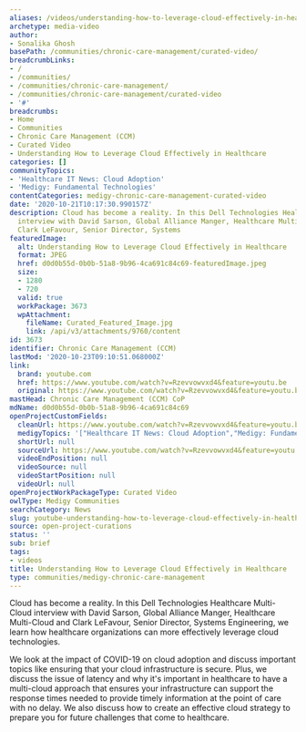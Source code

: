 ```yaml
---
aliases: /videos/understanding-how-to-leverage-cloud-effectively-in-healthcare
archetype: media-video
author:
- Sonalika Ghosh
basePath: /communities/chronic-care-management/curated-video/
breadcrumbLinks:
- /
- /communities/
- /communities/chronic-care-management/
- /communities/chronic-care-management/curated-video
- '#'
breadcrumbs:
- Home
- Communities
- Chronic Care Management (CCM)
- Curated Video
- Understanding How to Leverage Cloud Effectively in Healthcare
categories: []
communityTopics:
- 'Healthcare IT News: Cloud Adoption'
- 'Medigy: Fundamental Technologies'
contentCategories: medigy-chronic-care-management-curated-video
date: '2020-10-21T10:17:30.990157Z'
description: Cloud has become a reality. In this Dell Technologies Healthcare Multi-Cloud
  interview with David Sarson, Global Alliance Manger, Healthcare Multi-Cloud and
  Clark LeFavour, Senior Director, Systems
featuredImage:
  alt: Understanding How to Leverage Cloud Effectively in Healthcare
  format: JPEG
  href: d0d0b55d-0b0b-51a8-9b96-4ca691c84c69-featuredImage.jpeg
  size:
  - 1280
  - 720
  valid: true
  workPackage: 3673
  wpAttachment:
    fileName: Curated_Featured_Image.jpg
    link: /api/v3/attachments/9760/content
id: 3673
identifier: Chronic Care Management (CCM)
lastMod: '2020-10-23T09:10:51.068000Z'
link:
  brand: youtube.com
  href: https://www.youtube.com/watch?v=Rzevvowvxd4&feature=youtu.be
  original: https://www.youtube.com/watch?v=Rzevvowvxd4&feature=youtu.be
mastHead: Chronic Care Management (CCM) CoP
mdName: d0d0b55d-0b0b-51a8-9b96-4ca691c84c69
openProjectCustomFields:
  cleanUrl: https://www.youtube.com/watch?v=Rzevvowvxd4&feature=youtu.be
  medigyTopics: '["Healthcare IT News: Cloud Adoption","Medigy: Fundamental Technologies"]'
  shortUrl: null
  sourceUrl: https://www.youtube.com/watch?v=Rzevvowvxd4&feature=youtu.be
  videoEndPosition: null
  videoSource: null
  videoStartPosition: null
  videoUrl: null
openProjectWorkPackageType: Curated Video
owlType: Medigy Communities
searchCategory: News
slug: youtube-understanding-how-to-leverage-cloud-effectively-in-healthcare
source: open-project-curations
status: ''
sub: brief
tags:
- videos
title: Understanding How to Leverage Cloud Effectively in Healthcare
type: communities/medigy-chronic-care-management
---
```


<p>Cloud has become a reality. In this Dell Technologies Healthcare Multi-Cloud interview with David Sarson, Global Alliance Manger, Healthcare Multi-Cloud and Clark LeFavour, Senior Director, Systems Engineering, we learn how healthcare organizations can more effectively leverage cloud technologies.&nbsp;</p><p>We look at the impact of COVID-19 on cloud adoption and discuss important topics like ensuring that your cloud infrastructure is secure. Plus, we discuss the issue of latency and why it's important in healthcare to have a multi-cloud approach that ensures your infrastructure can support the response times needed to provide timely information at the point of care with no delay. We also discuss how to create an effective cloud strategy to prepare you for future challenges that come to healthcare.</p>
